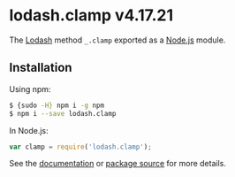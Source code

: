# lodash.clamp v4.17.21

The [Lodash](https://lodash.com/) method `_.clamp` exported as a [Node.js](https://nodejs.org/) module.

## Installation

Using npm:
```bash
$ {sudo -H} npm i -g npm
$ npm i --save lodash.clamp
```

In Node.js:
```js
var clamp = require('lodash.clamp');
```

See the [documentation](https://lodash.com/docs#clamp) or [package source](https://github.com/lodash/lodash/blob/4.17.21-npm-packages/lodash.clamp) for more details.
